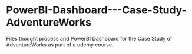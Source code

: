 # PowerBI-Dashboard---Case-Study-AdventureWorks
Files thought process and PowerBI Dashboard for the Case Study of AdventureWorks as part of a udemy course.
